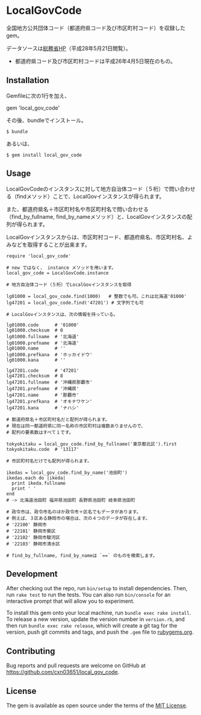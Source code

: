 # LocalGovCode

全国地方公共団体コード（都道府県コード及び市区町村コード）を収録したgem。

データソースは[総務省HP](http://www.soumu.go.jp/denshijiti/code.html)（平成28年5月21日閲覧）。

* 都道府県コード及び市区町村コードは平成26年4月5日現在のもの。

## Installation

Gemfileに次の1行を加え、

gem 'local_gov_code'

その後、bundleでインストール。

    $ bundle

あるいは、

    $ gem install local_gov_code

## Usage

LocalGovCodeのインスタンスに対して地方自治体コード（５桁）で問い合わせる（findメソッド）ことで、LocalGovインスタンスが得られます。

また、都道府県名＋市区町村名や市区町村名で問い合わせる（find_by_fullname, find_by_nameメソッド）と、LocalGovインスタンスの配列が得られます。

LocalGovインスタンスからは、市区町村コード、都道府県名、市区町村名、よみなどを取得することが出来ます。

    require 'local_gov_code'

    # new ではなく、 instance メソッドを用います。
    local_gov_code = LocalGovCode.instance

    # 地方自治体コード（５桁）でLocalGovインスタンスを取得

    lg01000 = local_gov_code.find(1000)   # 整数でも可。これは北海道'01000'
    lg47201 = local_gov_code.find('47201') # 文字列でも可

    # LocalGovインスタンスは、次の情報を持っている。

    lg01000.code      # '01000'
    lg01000.checksum  # 0
    lg01000.fullname  # '北海道'
    lg01000.prefname  # '北海道'
    lg01000.name      # ''
    lg01000.prefkana  # 'ホッカイドウ'
    lg01000.kana      # ''

    lg47201.code      # '47201'
    lg47201.checksum  # 8
    lg47201.fullname  # '沖縄県那覇市'
    lg47201.prefname  # '沖縄県'
    lg47201.name      # '那覇市'
    lg47201.prefkana  # 'オキナワケン'
    lg47201.kana      # 'ナハシ'

    # 都道府県名＋市区町村名だと配列が得られます。
    # 現在は同一都道府県に同一名称の市区町村は複数ありませんので、
    # 配列の要素数はすべて１です。

    tokyokitaku = local_gov_code.find_by_fullname('東京都北区').first
    tokyokitaku.code  # '13117'

    # 市区町村名だけでも配列が得られます。

    ikedas = local_gov_code.find_by_name('池田町')
    ikedas.each do |ikeda|
      print ikeda.fullname
      print ' '
    end
    # -> 北海道池田町 福井県池田町 長野県池田町 岐阜県池田町

    # 政令市は、政令市名のほか政令市＋区名でもデータがあります。
    # 例えば、３区ある静岡市の場合は、次の４つのデータが存在します。
    # '22100' 静岡市
    # '22101' 静岡市葵区
    # '22102' 静岡市駿河区
    # '22103' 静岡市清水区

    # find_by_fullname, find_by_nameは `==` のものを検索します。

## Development

After checking out the repo, run `bin/setup` to install dependencies. Then, run `rake test` to run the tests. You can also run `bin/console` for an interactive prompt that will allow you to experiment.

To install this gem onto your local machine, run `bundle exec rake install`. To release a new version, update the version number in `version.rb`, and then run `bundle exec rake release`, which will create a git tag for the version, push git commits and tags, and push the `.gem` file to [rubygems.org](https://rubygems.org).

## Contributing

Bug reports and pull requests are welcome on GitHub at https://github.com/cxn03651/local_gov_code.


## License

The gem is available as open source under the terms of the [MIT License](http://opensource.org/licenses/MIT).
